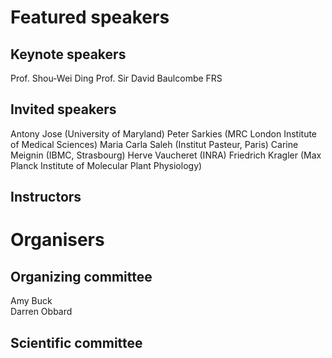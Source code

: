 # Featured speakers

## Keynote speakers

Prof. Shou-Wei Ding
Prof. Sir David Baulcombe FRS


## Invited speakers

Antony Jose (University of Maryland)
Peter Sarkies (MRC London Institute of Medical Sciences)
Maria Carla Saleh (Institut Pasteur, Paris)
Carine Meignin (IBMC, Strasbourg)
Herve Vaucheret (INRA)
Friedrich Kragler (Max Planck Institute of Molecular Plant Physiology)


## Instructors


# Organisers


## Organizing committee

Amy Buck  
Darren Obbard

## Scientific committee
